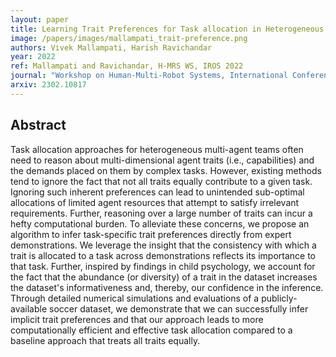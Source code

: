 ```yaml
---
layout: paper
title: Learning Trait Preferences for Task allocation in Heterogeneous Multi-Agent Teams
image: /papers/images/mallampati_trait-preference.png
authors: Vivek Mallampati, Harish Ravichandar
year: 2022
ref: Mallampati and Ravichandar, H-MRS WS, IROS 2022
journal: "Workshop on Human-Multi-Robot Systems, International Conference on Intelligent Robots and Systems (IROS)"
arxiv: 2302.10817
---
```


## Abstract

Task allocation approaches for heterogeneous multi-agent teams often need to reason about multi-dimensional agent traits (i.e., capabilities) and the demands placed on them by complex tasks. However, existing methods tend to ignore the fact that not all traits equally contribute to a given task. Ignoring such inherent preferences can lead to unintended sub-optimal allocations of limited agent resources that attempt to satisfy irrelevant requirements. Further, reasoning over a large number of traits can incur a hefty computational burden. To alleviate these concerns, we propose an algorithm to infer task-specific trait preferences directly from expert demonstrations. We leverage the insight that the consistency with which a trait is allocated to a task across demonstrations reflects its importance to that task. Further, inspired by findings in child psychology, we account for the fact that the abundance (or diversity) of a trait in the dataset increases the dataset's informativeness and, thereby, our confidence in the inference. Through detailed numerical simulations and evaluations of a publicly-available soccer dataset, we demonstrate that we can successfully infer implicit trait preferences and that our approach leads to more computationally efficient and effective task allocation compared to a baseline approach that treats all traits equally.